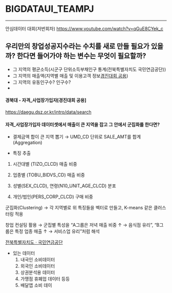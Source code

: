 # BIGDATAUI_TEAMPJ
---
안심데이터 대회(저번회차)
https://www.youtube.com/watch?v=qGuE8CYek_c

## 우리만의 창업성공지수라는 수치를 새로 만들 필요가 있을까? 한다면 들어가야 하는 변수는 무엇이 필요할까?
- 그 지역의 평균소득(시군구 단위소득부채인구 통계(전북특별자치도 국민연금공단))
- 그 지역의 매출액(지역별 매출 및 이용고객 정보[경진대회 공용](경북대))
- 그 지역의 유동인구수? 인구수? 
- 

#### 경북대 - 자격_사업장가입자[경진대회 공용]
https://daegu.dsz.or.kr/intro/data/search

#### 자격_사업장가입자 데이터셋에서 매출이 큰 지역을 잡고 그 안에서 군집화를 한다면?

- 결제금액 합이 큰 지역 뽑기
→ UMD_CD 단위로 SALE_AMT를 합계(Aggregation)

- 특징 추출

1. 시간대별 (TIZO_CLCD) 매출 비중

2. 업종별 (TOBU_BIDVS_CD) 매출 비중

3. 성별(SEX_CLCD), 연령(N10_UNIT_AGE_CLCD) 분포

4. 개인/법인(PERS_CORP_CLCD) 구매 비중

군집화(Clustering)
→ 각 지역별로 위 특징들을 벡터로 만들고, K-means 같은 클러스터링 적용

창업 컨설팅 활용
→ 군집별 특성을 “A그룹은 저녁 매출 비중 ↑ → 음식점 유리”, “B그룹은 특정 업종 매출 ↑ → 서비스업 유리”처럼 해석





[전북특별자치도 ‧ 국민연금공단](https://data.nps.or.kr/service/svc/data/search.do?page=1&keyword=G007)
- 있는 데이터
  1. 내국인 소비데이터
  2. 외국인 소비데이터
  3. 상권분석용 데이터
  4. 가맹점 휴폐업 데이터 등등
  5. 배달앱 소비 데이
